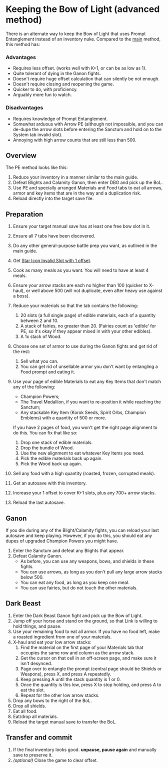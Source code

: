 # Keeping the Bow of Light (advanced method)

There is an alternate way to keep the Bow of Light that uses Prompt Entanglement instead of an inventory nuke. Compared to the [main](Keeping%20the%20Bow%20of%20Light.md) method, this method has:

### Advantages

- Requires less offset. (works well with K+1, or can be as low as 1).
- Quite tolerant of dying in the Ganon fights.
- Doesn't require huge offset calculation that can silently be not enough.
- Doesn't require closing and reopening the game.
- Quicker to do, with proficiency.
- Arguably more fun to watch.

### Disadvantages

- Requires knowledge of Prompt Entanglement.
- Somewhat arduous with Arrow PE (although not impossible, and you can de-dupe the arrow slots before entering the Sanctum and hold on to the System tab invalid slot).
- Annoying with high arrow counts that are still less than 500.

## Overview

The PE method looks like this:

1. Reduce your inventory in a manner similar to the main guide.
1. Defeat Blights and Calamity Ganon, then enter DBG and pick up the BoL.
1. Use PE and specially arranged Materials and Food tabs to eat all arrows, armor and key items that are in the way and a duplication risk.
1. Reload directly into the target save file.

## Preparation

1. Ensure your target manual save has at least one free bow slot in it.
1. Ensure all 7 tabs have been discovered.
1. Do any other general-purpose battle prep you want, as outlined in the main guide.
1. Get [Star Icon Invalid Slot with 1 offset](../pe/SIIS%201%20Offset.md).
1. Cook as many meals as you want. You will need to have at least 4 meals.
1. Ensure your arrow stacks are each no higher than 100 (quicker to X-haul), or well above 500 (will not duplicate, even after heavy use against a boss).
1. Reduce your materials so that the tab contains the following:
	1. 20 slots (a full single page) of edible materials, each of a quantity between 2 and 10.
	1. A stack of fairies, no greater than 20. (Fairies count as 'edible' for PE, so it's okay if they appear mixed in with your other edibles).
	1. A 1x stack of Wood.
1. Choose one set of armor to use during the Ganon fights and get rid of the rest:
	1. Sell what you can.
	1. You can get rid of unsellable armor you don't want by entangling a Food prompt and eating it.
1. Use your page of edible Materials to eat any Key Items that don't match any of the following:
	- Champion Powers;
	- The Travel Medallion, if you want to re-position it while reaching the Sanctum;
	- Any stackable Key Item (Korok Seeds, Spirit Orbs, Champion Emblems) with a quantity of 500 or more.

	If you have 2 pages of food, you won't get the right page alignment to do this. You can fix that like so:

	1. Drop one stack of edible materials.
	1. Drop the bundle of Wood.
	1. Use the new alignment to eat whatever Key Items you need.
	1. Pick the edible materials back up again.
	1. Pick the Wood back up again.

1. Sell any food with a high quantity (roasted, frozen, corrupted meals).
1. Get an autosave with this inventory.
1. Increase your 1 offset to cover K+1 slots, plus any 700+ arrow stacks.
1. Reload the last autosave.

## Ganon

If you die during any of the Blight/Calamity fights, you can reload your last autosave and keep playing. However, if you do this, you should eat any dupes of upgraded Champion Powers you might have.

1. Enter the Sanctum and defeat any Blights that appear.
1. Defeat Calamity Ganon.
	- As before, you can use any weapons, bows, and shields in these fights.
	- You can use arrows, as long as you don't pull any large arrow stacks below 500.
	- You can eat any food, as long as you keep one meal.
	- You can use fairies, but do not touch the other materials.

## Dark Beast

1. Enter the Dark Beast Ganon fight and pick up the Bow of Light.
1. Jump off your horse and stand on the ground, so that Link is willing to hold things, and pause.
1. Use your remaining food to eat all armor. If you have no food left, make a roasted ingredient from one of your materials.
1. X-haul and eat your low arrow stacks:
	1. Find the material on the first page of your Materials tab that occupies the same row and column as the arrow stack.
	1. Get the cursor on that cell in an off-screen page, and make sure it isn't desynced.
	1. Page over to entangle the prompt (central page should be Shields or Weapons), press X, and press A repeatedly.
	1. Keep pressing A until the stack quantity is 1 or 0.
	1. Once the quantity is this low, press X to stop holding, and press A to eat the slot.
	1. Repeat for the other low arrow stacks.
1. Drop any bows to the right of the BoL.
1. Drop all shields.
1. Eat all food.
1. Eat/drop all materials.
1. Reload the target manual save to transfer the BoL.

## Transfer and commit

1. If the final inventory looks good. **unpause, pause again** and manually save to preserve it.
1. _(optional)_ Close the game to clear offset.
